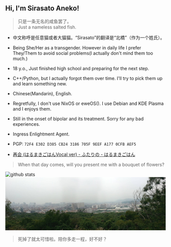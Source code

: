## Hi, I'm Sirasato Aneko!
> 只是一条无名的咸鱼罢了。   
> Just a nameless salted fish.

* 中文称呼是任意猫或者大猫猫。“Sirasato”的翻译是“北橋”（作为一个姓氏）。

* Being She/Her as a transgender. However in daily life I prefer They/Them to avoid social problems(I actually don't mind them too much.)
* 18 y.o., Just finished high school and preparing for the next step.
* C++/Python, but I actually forgot them over time. I'll try to pick them up and learn something new.
* Chinese(Mandarin), English.
* Regretfully, I don't use NixOS or eweOS(). I use Debian and KDE Plasma and I enjoys them.
* Still in the onset of bipolar and its treatment. Sorry for any bad experiences.
* Ingress Enlightment Agent.
* PGP: `72F4 E302 D385 CB24 3186 705F 9EEF A177 0CFB AEF5`
* [再会 (はるまきごはんVocal ver) - ふたりの - はるまきごはん](https://music.163.com/#/song?id=1474337908)

> When that day comes, will you present me with a bouquet of flowers?

![github stats](https://github-readme-stats.vercel.app/api?username=anyneko&show_icons=true&title_color=f19483)
![曾经在某处拍的一张照片。用来做梦核或者旧核刚刚好。](PANO_20170304_153510.jpg)
> 死掉了就太可惜啦。陪你多走一程，好不好？
